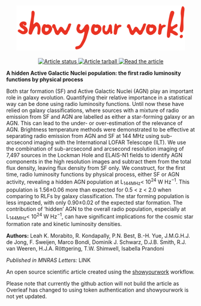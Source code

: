 <p align="center">
<a href="https://github.com/showyourwork/showyourwork">
<img width = "450" src="https://raw.githubusercontent.com/showyourwork/.github/main/images/showyourwork.png" alt="showyourwork"/>
</a>
<br>
<br>
<a href="https://github.com/lmorabit/hidden_AGN/actions/workflows/build.yml">
<img src="https://github.com/lmorabit/hidden_AGN/actions/workflows/build.yml/badge.svg?branch=main" alt="Article status"/>
</a>
<a href="https://github.com/lmorabit/hidden_AGN/raw/main-pdf/arxiv.tar.gz">
<img src="https://img.shields.io/badge/article-tarball-blue.svg?style=flat" alt="Article tarball"/>
</a>
<a href="https://github.com/lmorabit/hidden_AGN/raw/main-pdf/ms.pdf">
<img src="https://img.shields.io/badge/article-pdf-blue.svg?style=flat" alt="Read the article"/>
</a>
</p>

**A hidden Active Galactic Nuclei population: the first radio luminosity functions by physical process**

Both star formation (SF) and Active Galactic Nuclei (AGN) play an important role in galaxy evolution. Quantifying
their relative importance in a statistical way can be done using radio luminosity functions. Until now these have
relied on galaxy classifications, where sources with a mixture of radio emission from SF and AGN are labelled as
either a star-forming galaxy or an AGN. This can lead to the under- or over-estimation of the relevance of AGN.
Brightness temperature methods were demonstrated to be effective at separating radio emission from AGN and SF
at 144 MHz using sub-arcsecond imaging with the International LOFAR Telescope (ILT). We use the combination
of sub-arcsecond and arcsecond resolution imaging of 7,497 sources in the Lockman Hole and ELAIS-N1 fields to
identify AGN components in the high resolution images and subtract them from the total flux density, leaving flux
density from SF only. We construct, for the first time, radio luminosity functions by physical process, either SF or
AGN activity, revealing a hidden AGN population at L<sub>144MHz</sub>< 10<sup>24</sup> W Hz<sup>−1</sup>. This population is 1.56±0.06 more
than expected for 0.5 < z < 2.0 when comparing to RLFs by galaxy classification. The star forming population is less
impacted, with only 0.90±0.02 of the expected star formation. The contribution of ‘hidden’ AGN to the overall radio
population, especially at L<sub>144MHz</sub>< 10<sup>24</sup> W Hz<sup>−1</sup>, can have significant implications for the cosmic star formation rate
and kinetic luminosity densities.

**Authors:** Leah K. Morabito, R. Kondapally, P.N. Best, B.-H. Yue, J.M.G.H.J. de Jong, F. Sweijen, Marco Bondi, Dominik J. Schwarz, D.J.B. Smith, R.J. van Weeren, H.J.A. Röttgering, T.W. Shimwell, Isabella Prandoni

*Published in MNRAS Letters:* LINK

An open source scientific article created using the [showyourwork](https://github.com/showyourwork/showyourwork) workflow.

Please note that currently the github action will not build the article as Overleaf has changed to using token authentication and showyourwork is not yet updated.



